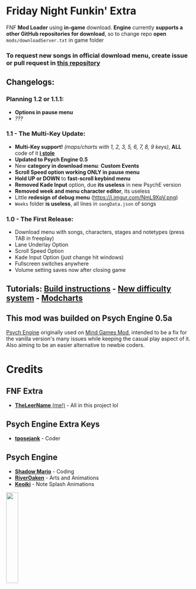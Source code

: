 # Friday Night Funkin' Extra
FNF **Mod Loader** using **in-game** download. **Engine** currently **supports a other GitHub repositories for download**, so to change repo **open** `mods/downloadServer.txt` in game folder
### To request new songs in official download menu, create issue or pull request in [this repository](https://github.com/TheLeerName/FNF-extra-docs)

## Changelogs:
### Planning 1.2 or 1.1.1:
- **Options in pause menu**
- *???*

### 1.1 - The Multi-Key Update:
- **Multi-Key support!** *(maps/charts with 1, 2, 3, 5, 6, 7, 8, 9 keys)*, **ALL** code of it [**i stole**](https://github.com/tposejank/FNF-PsychEngine-ExtraKeys)
- **Updated to Psych Engine 0.5**
- New **category in download menu**: **Custom Events**
- **Scroll Speed option working ONLY in pause menu**
- **Hold UP or DOWN** to **fast-scroll keybind menu**
- **Removed Kade Input** option, due **its useless** in new PsychE version
- **Removed week and menu character editor**, its useless
- Little **redesign of debug menu** (https://i.imgur.com/NmL9XpV.png)
- `Weeks` folder **is useless**, all lines in `songData.json` of songs

### 1.0 - The First Release:
- Download menu with songs, characters, stages and notetypes (press TAB in freeplay)
- Lane Underlay Option
- Scroll Speed Option
- Kade Input Option (just change hit windows)
- Fullscreen switches anywhere
- Volume setting saves now after closing game

## Tutorials: [Build instructions](art/docs/building.md) - [New difficulty system](art/docs/songs.md) - [Modcharts](https://github.com/ShadowMario/FNF-PsychEngine/wiki/Lua-Script-API)

## This mod was builded on Psych Engine 0.5a
[Psych Engine](https://github.com/ShadowMario/FNF-PsychEngine) originally used on [Mind Games Mod](https://gamebanana.com/mods/301107), intended to be a fix for the vanilla version's many issues while keeping the casual play aspect of it. Also aiming to be an easier alternative to newbie coders.

# Credits
## FNF Extra
* [**TheLeerName** (me!)](https://vk.com/theleername) - All in this project lol
## Psych Engine Extra Keys
* [**tposejank**](https://gamebanana.com/members/1834016) - Coder
## Psych Engine
* [**Shadow Mario**](https://twitter.com/Shadow_Mario_) - Coding
* [**RiverOaken**](https://twitter.com/RiverOaken) - Arts and Animations
* [**Keoiki**](https://twitter.com/Keoiki_) - Note Splash Animations

<img src="https://user-images.githubusercontent.com/85291330/140801284-4bf80649-49d3-4c31-a0ae-390bb70c580b.png" width="25%"/>
